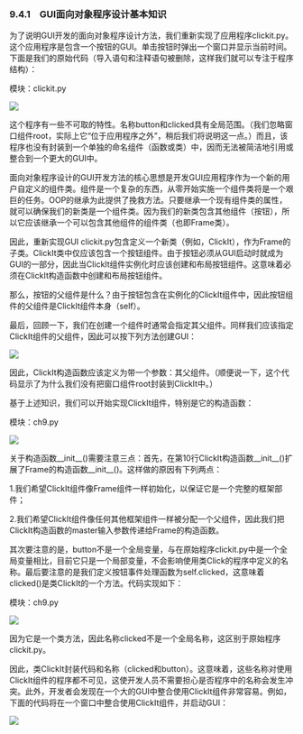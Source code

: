    

### 9.4.1　GUI面向对象程序设计基本知识

为了说明GUI开发的面向对象程序设计方法，我们重新实现了应用程序clickit.py。这个应用程序是包含一个按钮的GUI。单击按钮时弹出一个窗口并显示当前时间。下面是我们的原始代码（导入语句和注释语句被删除，这样我们就可以专注于程序结构）：

模块：clickit.py

![](0-Assets/Epubook/程序员编程语言经典合集（计算机科学丛书5册套装），javapython编程语言含经典教材龙书《编译原理》%20(Bruce%20Eckel%20%20Alfred%20V.%20Aho%20%20Monica%20S.%20Lam%20etc.)%20(Z-Library)/images/image09046.jpeg)

这个程序有一些不可取的特性。名称button和clicked具有全局范围。（我们忽略窗口组件root，实际上它“位于应用程序之外”，稍后我们将说明这一点。）而且，该程序也没有封装到一个单独的命名组件（函数或类）中，因而无法被简洁地引用或整合到一个更大的GUI中。

面向对象程序设计的GUI开发方法的核心思想是开发GUI应用程序作为一个新的用户自定义的组件类。组件是一个复杂的东西，从零开始实施一个组件类将是一个艰巨的任务。OOP的继承为此提供了挽救方法。只要继承一个现有组件类的属性，就可以确保我们的新类是一个组件类。因为我们的新类包含其他组件（按钮），所以它应该继承一个可以包含其他组件的组件类（也即Frame类）。

因此，重新实现GUI clickit.py包含定义一个新类（例如，ClickIt），作为Frame的子类。ClickIt类中仅应该包含一个按钮组件。由于按钮必须从GUI启动时就成为GUI的一部分，因此当ClickIt组件实例化时应该创建和布局按钮组件。这意味着必须在ClickIt构造函数中创建和布局按钮组件。

那么，按钮的父组件是什么？由于按钮包含在实例化的ClickIt组件中，因此按钮组件的父组件是ClickIt组件本身（self）。

最后，回顾一下，我们在创建一个组件时通常会指定其父组件。同样我们应该指定ClickIt组件的父组件，因此可以按下列方法创建GUI：

![](0-Assets/Epubook/程序员编程语言经典合集（计算机科学丛书5册套装），javapython编程语言含经典教材龙书《编译原理》%20(Bruce%20Eckel%20%20Alfred%20V.%20Aho%20%20Monica%20S.%20Lam%20etc.)%20(Z-Library)/images/image09047.jpeg)

因此，ClickIt构造函数应该定义为带一个参数：其父组件。（顺便说一下，这个代码显示了为什么我们没有把窗口组件root封装到ClickIt中。）

基于上述知识，我们可以开始实现ClickIt组件，特别是它的构造函数：

模块：ch9.py

![](0-Assets/Epubook/程序员编程语言经典合集（计算机科学丛书5册套装），javapython编程语言含经典教材龙书《编译原理》%20(Bruce%20Eckel%20%20Alfred%20V.%20Aho%20%20Monica%20S.%20Lam%20etc.)%20(Z-Library)/images/image09048.jpeg)

关于构造函数__init__()需要注意三点：首先，在第10行ClickIt构造函数__init__()扩展了Frame的构造函数__init__()。这样做的原因有下列两点：

1.我们希望ClickIt组件像Frame组件一样初始化，以保证它是一个完整的框架部件；

2.我们希望ClickIt组件像任何其他框架组件一样被分配一个父组件，因此我们把ClickIt构造函数的master输入参数传递给Frame的构造函数。

其次要注意的是，button不是一个全局变量，与在原始程序clickit.py中是一个全局变量相比，目前它只是一个局部变量，不会影响使用类Click的程序中定义的名称。最后要注意的是我们定义按钮事件处理函数为self.clicked，这意味着clicked()是类ClickIt的一个方法。代码实现如下：

模块：ch9.py

![](0-Assets/Epubook/程序员编程语言经典合集（计算机科学丛书5册套装），javapython编程语言含经典教材龙书《编译原理》%20(Bruce%20Eckel%20%20Alfred%20V.%20Aho%20%20Monica%20S.%20Lam%20etc.)%20(Z-Library)/images/image09049.jpeg)

因为它是一个类方法，因此名称clicked不是一个全局名称，这区别于原始程序clickit.py。

因此，类ClickIt封装代码和名称（clicked和button）。这意味着，这些名称对使用ClickIt组件的程序都不可见，这使开发人员不需要担心是否程序中的名称会发生冲突。此外，开发者会发现在一个大的GUI中整合使用ClickIt组件非常容易。例如，下面的代码将在一个窗口中整合使用ClickIt组件，并启动GUI：

![](0-Assets/Epubook/程序员编程语言经典合集（计算机科学丛书5册套装），javapython编程语言含经典教材龙书《编译原理》%20(Bruce%20Eckel%20%20Alfred%20V.%20Aho%20%20Monica%20S.%20Lam%20etc.)%20(Z-Library)/images/image09050.jpeg)